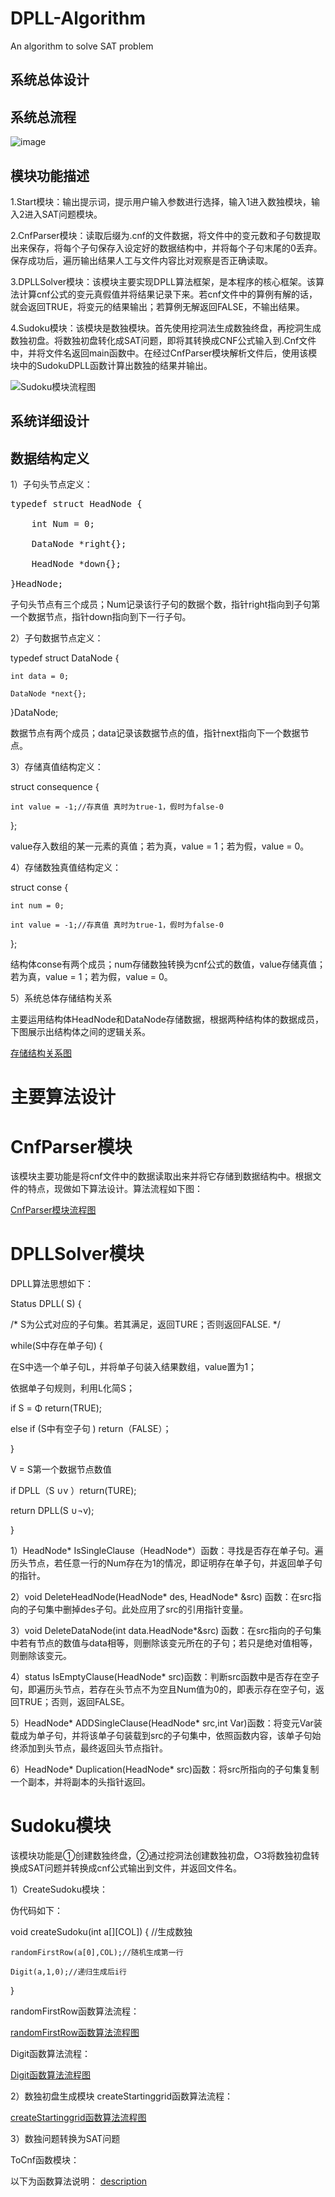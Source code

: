 # DPLL-Algorithm
An algorithm to solve SAT problem


## 系统总体设计


## 系统总流程

![image](https://github.com/Billy1900/DPLL-Algorithm/blob/master/pic/1.png)
 
## 模块功能描述

1.Start模块：输出提示词，提示用户输入参数进行选择，输入1进入数独模块，输入2进入SAT问题模块。

2.CnfParser模块：读取后缀为.cnf的文件数据，将文件中的变元数和子句数提取出来保存，将每个子句保存入设定好的数据结构中，并将每个子句末尾的0丢弃。保存成功后，遍历输出结果人工与文件内容比对观察是否正确读取。

3.DPLLSolver模块：该模块主要实现DPLL算法框架，是本程序的核心框架。该算法计算cnf公式的变元真假值并将结果记录下来。若cnf文件中的算例有解的话，就会返回TRUE，将变元的结果输出；若算例无解返回FALSE，不输出结果。

4.Sudoku模块：该模块是数独模块。首先使用挖洞法生成数独终盘，再挖洞生成数独初盘。将数独初盘转化成SAT问题，即将其转换成CNF公式输入到.Cnf文件中，并将文件名返回main函数中。在经过CnfParser模块解析文件后，使用该模块中的SudokuDPLL函数计算出数独的结果并输出。
 
![Sudoku模块流程图](https://github.com/Billy1900/DPLL-Algorithm/tree/master/pic/2.2.png)
 

## 系统详细设计


## 数据结构定义


1）子句头节点定义：

<pre>typedef struct HeadNode {
    
    int Num = 0;
    
    DataNode *right{};
    
    HeadNode *down{};

}HeadNode;
</pre>
子句头节点有三个成员；Num记录该行子句的数据个数，指针right指向到子句第一个数据节点，指针down指向到下一行子句。

2）子句数据节点定义：

typedef struct DataNode {
    
    int data = 0;
    
    DataNode *next{};

}DataNode;

数据节点有两个成员；data记录该数据节点的值，指针next指向下一个数据节点。

3）存储真值结构定义：

struct consequence {
    
    int value = -1;//存真值 真时为true-1，假时为false-0

};

value存入数组的某一元素的真值；若为真，value = 1；若为假，value = 0。

4）存储数独真值结构定义：

struct conse {
    
    int num = 0;
    
    int value = -1;//存真值 真时为true-1，假时为false-0

};

结构体conse有两个成员；num存储数独转换为cnf公式的数值，value存储真值；若为真，value = 1；若为假，value = 0。

5）系统总体存储结构关系

主要运用结构体HeadNode和DataNode存储数据，根据两种结构体的数据成员，下图展示出结构体之间的逻辑关系。
 
[存储结构关系图](https://github.com/Billy1900/DPLL-Algorithm/tree/master/pic/3.1.png)

主要算法设计
==

CnfParser模块
=

该模块主要功能是将cnf文件中的数据读取出来并将它存储到数据结构中。根据文件的特点，现做如下算法设计。算法流程如下图：
 
 [CnfParser模块流程图](https://github.com/Billy1900/DPLL-Algorithm/tree/master/pic/3.2.png)

DPLLSolver模块
=

DPLL算法思想如下：

Status DPLL( S) {

/* S为公式对应的子句集。若其满足，返回TURE；否则返回FALSE. */

while(S中存在单子句) { 

在S中选一个单子句L，并将单子句装入结果数组，value置为1；

依据单子句规则，利用L化简S；

if S = Φ return(TRUE);

else if (S中有空子句 ) return（FALSE）；

}

V = S第一个数据节点数值

if DPLL（S ∪v ）return(TURE);

return DPLL(S ∪¬v);

}

1）HeadNode*  IsSingleClause（HeadNode*）函数：寻找是否存在单子句。遍历头节点，若任意一行的Num存在为1的情况，即证明存在单子句，并返回单子句的指针。

2）void DeleteHeadNode(HeadNode* des, HeadNode* &src) 函数：在src指向的子句集中删掉des子句。此处应用了src的引用指针变量。

3）void DeleteDataNode(int data.HeadNode*&src) 函数：在src指向的子句集中若有节点的数值与data相等，则删除该变元所在的子句；若只是绝对值相等，则删除该变元。

4）status IsEmptyClause(HeadNode* src)函数：判断src函数中是否存在空子句，即遍历头节点，若存在头节点不为空且Num值为0的，即表示存在空子句，返回TRUE；否则，返回FALSE。

5）HeadNode* ADDSingleClause(HeadNode* src,int Var)函数：将变元Var装载成为单子句，并将该单子句装载到src的子句集中，依照函数内容，该单子句始终添加到头节点，最终返回头节点指针。

6）HeadNode* Duplication(HeadNode* src)函数：将src所指向的子句集复制一个副本，并将副本的头指针返回。

Sudoku模块
=

该模块功能是①创建数独终盘，②通过挖洞法创建数独初盘，○3将数独初盘转换成SAT问题并转换成cnf公式输出到文件，并返回文件名。

1）CreateSudoku模块：

伪代码如下：

void createSudoku(int a[][COL]) { //生成数独
    
    randomFirstRow(a[0],COL);//随机生成第一行
    
    Digit(a,1,0);//递归生成后i行

}

randomFirstRow函数算法流程：
 
[randomFirstRow函数算法流程图](https://github.com/Billy1900/DPLL-Algorithm/tree/master/pic/3.3.png)

Digit函数算法流程：
 
[Digit函数算法流程图](https://github.com/Billy1900/DPLL-Algorithm/tree/master/pic/3.4.png)

2）数独初盘生成模块
createStartinggrid函数算法流程：
 
[createStartinggrid函数算法流程图](https://github.com/Billy1900/DPLL-Algorithm/tree/master/pic/3.5.png)

3）数独问题转换为SAT问题

ToCnf函数模块：

以下为函数算法说明：
[description](https://github.com/Billy1900/DPLL-Algorithm/tree/master/pic/3.6.png)
